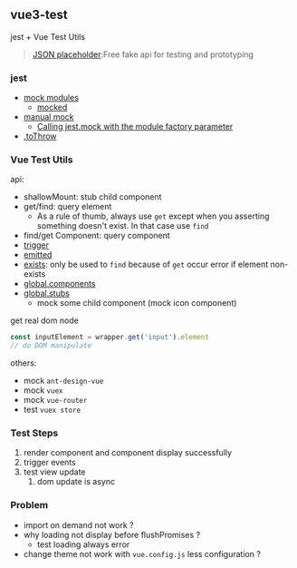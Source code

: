 ## vue3-test

jest + Vue Test Utils

> [JSON placeholder](https://jsonplaceholder.typicode.com/):Free fake api for testing and prototyping

### jest
* [mock modules](https://jestjs.io/docs/mock-functions#mocking-modules)
  * [mocked](https://kulshekhar.github.io/ts-jest/docs/guides/test-helpers/#mockedtitem-t-deep--false)
* [manual mock](https://jestjs.io/docs/manual-mocks)
  * [Calling jest.mock with the module factory parameter](https://jestjs.io/docs/es6-class-mocks#calling-jestmock-with-the-module-factory-parameter)
* [.toThrow](https://jestjs.io/docs/expect#tothrowerror)

### Vue Test Utils

api:
* shallowMount: stub child component
* get/find: query element
  * As a rule of thumb, always use `get` except when you asserting something doesn't exist. In that case use `find`
* find/get Component: query component
* [trigger](https://test-utils.vuejs.org/api/#trigger)
* [emitted](https://test-utils.vuejs.org/api/#emitted)
* [exists](https://test-utils.vuejs.org/api/#exists): only be used to `find` because of `get` occur error if element non-exists
* [global.components](https://test-utils.vuejs.org/api/#global-components)
* [global.stubs](https://test-utils.vuejs.org/api/#global)
  * mock some child component (mock icon component)

get real dom node
```js
const inputElement = wrapper.get('input').element
// do DOM manipulate
```

others: 
* mock `ant-design-vue`
* mock `vuex`
* mock `vue-router`
* test `vuex store`

### Test Steps
1. render component and component display successfully
2. trigger events
3. test view update
   1. dom update is async
   
### Problem
* import on demand not work ?
* why loading not display before flushPromises ?
  * test loading always error
* change theme not work with `vue.config.js` less configuration ?
